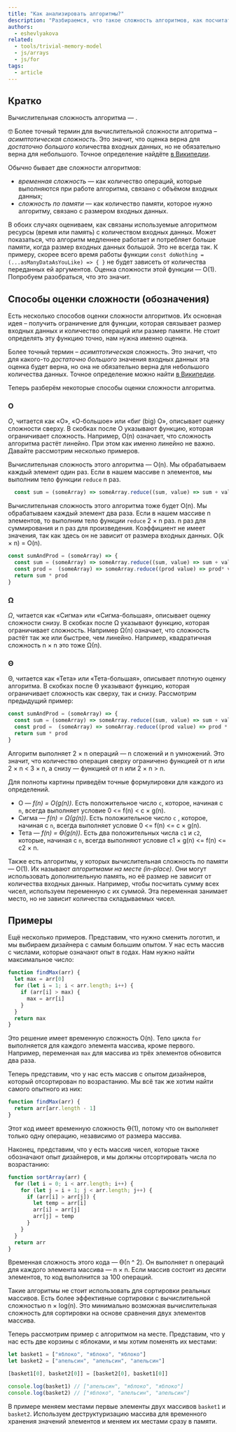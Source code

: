 ```yaml
---
title: "Как анализировать алгоритмы?"
description: "Разбираемся, что такое сложность алгоритмов, как посчитать сложность по времени и по памяти."
authors:
  - eshevlyakova
related:
  - tools/trivial-memory-model
  - js/arrays
  - js/for
tags:
  - article
---
```


## Кратко

Вычислительная сложность алгоритма — .

<aside>

🤓 Более точный термин для вычислительной сложности алгоритма – _асимптотическая сложность_. Это значит, что оценка верна для _достаточно большого_ количества входных данных, но не обязательно верна для небольшого. Точное определение найдёте [в Википедии](https://ru.wikipedia.org/wiki/%D0%92%D1%8B%D1%87%D0%B8%D1%81%D0%BB%D0%B8%D1%82%D0%B5%D0%BB%D1%8C%D0%BD%D0%B0%D1%8F_%D1%81%D0%BB%D0%BE%D0%B6%D0%BD%D0%BE%D1%81%D1%82%D1%8C).

</aside>

Обычно бывает две сложности алгоритмов:

- _временная сложность_ — как количество операций, которые выполняются при работе алгоритма, связано с объёмом входных данных;
- _сложность по памяти_ — как количество памяти, которое нужно алгоритму, связано с размером входных данных.

В обоих случаях оцениваем, как связаны используемые алгоритмом ресурсы (время или память) с количеством входных данных. Может показаться, что алгоритм медленнее работает и потребляет больше памяти, когда размер входных данных большой. Это не всегда так. К примеру, скорее всего время работы функции `const doNothing = (...asManyDataAsYouLike) => { }` не будет зависеть от количества переданных ей аргументов. Оценка сложности этой функции — O(1). Попробуем разобраться, что это значит.

## Способы оценки сложности (обозначения)

Есть несколько способов оценки сложности алгоритмов. Их основная идея – получить ограничение для функции, которая связывает размер входных данных и количество операций или размер памяти. Не стоит определять эту функцию точно, нам нужна именно оценка.

Более точный термин – _асимптотическая_ сложность. Это значит, что для какого-то _достаточно большого_ значения входных данных эта оценка будет верна, но она не обязательно верна для небольшого количества данных. Точное определение можно найти [в Википедии](https://ru.wikipedia.org/wiki/%D0%92%D1%8B%D1%87%D0%B8%D1%81%D0%BB%D0%B8%D1%82%D0%B5%D0%BB%D1%8C%D0%BD%D0%B0%D1%8F_%D1%81%D0%BB%D0%BE%D0%B6%D0%BD%D0%BE%D1%81%D1%82%D1%8C).

Теперь разберём некоторые способы оценки сложности алгоритма.

### O

_O_, читается как «О», «О-большое» или «биг (big) О», описывает оценку сложности сверху. В скобках после О указывают функцию, которая ограничивает сложность. Например, O(n) означает, что сложность алгоритма растёт линейно. При этом как именно линейно не важно. Давайте рассмотрим несколько примеров.

Вычислительная сложность этого алгоритма — O(n). Мы обрабатываем каждый элемент один раз. Если в нашем массиве n элементов, мы выполним тело функции `reduce` n раз.

```js
  const sum = (someArray) => someArray.reduce((sum, value) => sum + value, 0)
```

Вычислительная сложность этого алгоритма тоже будет O(n). Мы обрабатываем каждый элемент два раза. Если в нашем массиве n элементов, то выполним тело функции `reduce` 2 × n раз. n раз для суммирования и n раз для произведения. Коэффициент не имеет значения, так как здесь он не зависит от размера входных данных. O(k × n) = O(n).

```js
const sumAndProd = (someArray) => {
  const sum = (someArray) => someArray.reduce((sum, value) => sum + value, 0)
  const prod =  (someArray) => someArray.reduce((prod value) => prod* value, 1)
  return sum * prod
}
```

### Ω

_Ω_, читается как «Сигма» или «Сигма-большая», описывает оценку сложности снизу. В скобках после Ω указывают функцию, которая ограничивает сложность. Например Ω(n) означает, что сложность растёт так же или быстрее, чем линейно. Например, квадратичная сложность n × n это тоже Ω(n).

### Θ

Θ, читается как «Тета» или «Тета-большая», описывает плотную оценку алгоритма. В скобках после ϴ указывают функцию, которая ограничивает сложность как сверху, так и снизу. Рассмотрим предыдущий пример:

```js
const sumAndProd = (someArray) => {
  const sum = (someArray) => someArray.reduce((sum, value) => sum + value, 0)
  const prod =  (someArray) => someArray.reduce((prod value) => prod * value, 1)
  return sum * prod
}
```

Алгоритм выполняет 2 × n операций — n сложений и n умножений. Это значит, что количество операция сверху ограничено функцией от n или 2 × n < 3 × n, а снизу — функцией от n или 2 × n > n.

Для полноты картины приведём точные формулировки для каждого из определений.

- O — _f(n) = O(g(n))_. Есть положительное число `c`, которое, начиная с `n`, всегда выполняет условие 0 <= f(n) < c × g(n).
- Сигма — _f(n) = Ω(g(n))_. Есть положительное число `c` , которое, начиная с `n`, всегда выполняет условие 0 <= f(n) <= c × g(n).
- Тета — _f(n) = ϴ(g(n))_. Есть два положительных числа `c1` и `c2`, которые, начиная с `n`, всегда выполняют условие c1 × g(n) <= f(n) <= c2 × n.

Также есть алгоритмы, у которых вычислительная сложность по памяти — O(1). Их называют _алгоритмами на месте (in-place)_. Они могут использовать дополнительную память, но её размер не зависит от количества входных данных. Например, чтобы посчитать сумму всех чисел, используем переменную с их суммой. Эта переменная занимает место, но не зависит количества складываемых чисел.

## Примеры

Ещё несколько примеров. Представим, что нужно сменить логотип, и мы выбираем дизайнера с самым большим опытом. У нас есть массив с числами, которые означают опыт в годах. Нам нужно найти максимальное число:

```js
function findMax(arr) {
  let max = arr[0]
  for (let i = 1; i < arr.length; i++) {
    if (arr[i] > max) {
      max = arr[i]
    }
  }
  return max
}
```

Это решение имеет временную сложность O(n). Тело цикла `for` выполняется для каждого элемента массива, кроме первого. Например, переменная `max` для массива из трёх элементов обновится два раза.

Теперь представим, что у нас есть массив с опытом дизайнеров, который отсортирован по возрастанию. Мы всё так же хотим найти самого опытного из них:

```js
function findMax(arr) {
  return arr[arr.length - 1]
}
```

Этот код имеет временную сложность ϴ(1), потому что он выполняет только одну операцию, независимо от размера массива.

Наконец, представим, что у есть массив чисел, которые также обозначают опыт дизайнеров, и мы должны отсортировать числа по возрастанию:

```js
function sortArray(arr) {
  for (let i = 0; i < arr.length; i++) {
    for (let j = i + 1; j < arr.length; j++) {
      if (arr[i] > arr[j]) {
        let temp = arr[i]
        arr[i] = arr[j]
        arr[j] = temp
      }
    }
  }
  return arr
}
```

Временная сложность этого кода — ϴ(n ^ 2). Он выполняет n операций для каждого элемента массива — n × n. Если массив состоит из десяти элементов, то код выполнится за 100 операций.

Такие алгоритмы не стоит использовать для сортировки реальных массивов. Есть более эффективные сортировки с вычислительной сложностью n × log(n). Это минимально возможная вычислительная сложность для сортировки на основе сравнения двух элементов массива.

Теперь рассмотрим пример с алгоритмом на месте. Представим, что у нас есть две корзины с яблоками, и мы хотим поменять их местами:

```js
let basket1 = ["яблоко", "яблоко", "яблоко"]
let basket2 = ["апельсин", "апельсин", "апельсин"]

[basket1[0], basket2[0]] = [basket2[0], basket1[0]]

console.log(basket1) // ["апельсин", "яблоко", "яблоко"]
console.log(basket2) // ["яблоко", "апельсин", "апельсин"]
```

В примере меняем местами первые элементы двух массивов `basket1` и `basket2`. Используем деструктуризацию массива для временного хранения значений элементов и меняем их местами сразу в памяти.
